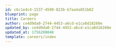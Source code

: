 ```yaml
---
id: c6c1e4c4-1537-4599-823b-b7aa4a851b82
blueprint: page
title: Careers
author: ce4d9da0-2744-4453-a6cd-e1ca8d18260e
updated_by: ce4d9da0-2744-4453-a6cd-e1ca8d18260e
updated_at: 1756208048
template: careers/index
---
```

